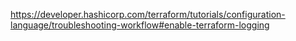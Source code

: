 https://developer.hashicorp.com/terraform/tutorials/configuration-language/troubleshooting-workflow#enable-terraform-logging